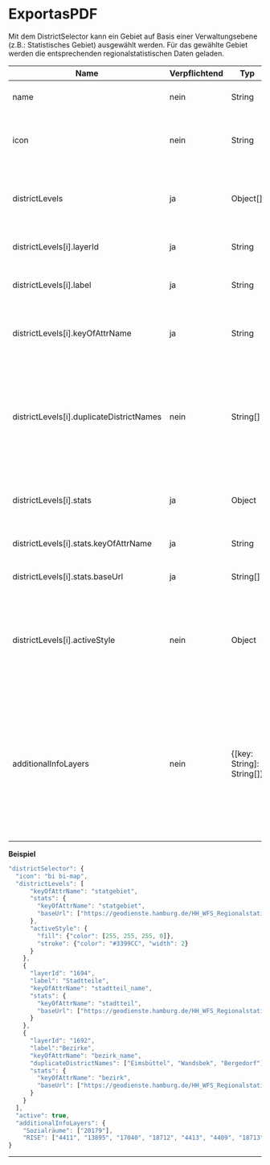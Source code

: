 # ExportasPDF 

Mit dem DistrictSelector kann ein Gebiet auf Basis einer Verwaltungsebene (z.B.: Statistisches Gebiet) ausgewählt werden. Für das gewählte Gebiet werden die entsprechenden regionalstatistischen Daten geladen.

|Name|Verpflichtend|Typ|Default|Beschreibung|
|----|-------------|---|-------|------------|
|name|nein|String|Gebiet auswählen|Name des Werkzeuges im Menu.|
|icon|nein|String|bi-image|CSS Klasse des Glyphicons, das vor dem Toolnamen im Menu angezeigt wird.|
|districtLevels|ja|Object[]||Beinhaltet die nötigen Informationen der einzelnen Verwaltungsebenen (siehe Beispiel).|
|districtLevels[i].layerId|ja|String||Die Layer id zum jeweiligen Verwaltungslayer.|
|districtLevels[i].label|ja|String||Die/der Bezeichnung/ Name für die Verwaltungsebene.|
|districtLevels[i].keyOfAttrName|ja|String||Der Key für das Attribut in dem der Name der Verwaltungeinheit steht.|
|districtLevels[i].duplicateDistrictNames|nein|String[]||Namen von Gebieten, die Konflikte auslösen. Eimsbüttel zum Beispiel gibt es als Stadtteil und als Bezirk. Die Namen sind bei der höheren Verwaltungsebene anzugeben.|
|districtLevels[i].stats|ja|Object||Definiert URL und den Key des Attributes "Name" für die statistischen Daten.|
|districtLevels[i].stats.keyOfAttrName|ja|String||Key des Attributes "Name" für die statistischen Daten.|
|districtLevels[i].stats.baseUrl|ja|String[]||Die URLs der WFS Dienste für die statistischen Daten.|
|districtLevels[i].activeStyle|nein|Object||Benutzerdefinierte Styles für die jeweils ausgewählte Verwaltungsebene. Entspricht der Hierarchie des OpenLayers Style Definition|
|additionalInfoLayers|nein|{[key: String]: String[]}|Zusätzliche Info Layer die beim Nutzen des Tools angezeigt werden können. Der Key ist der angezeigte Bezeichner, der Value die Liste an Layer IDs|

**Beispiel**

``` js
"districtSelector": {
  "icon": "bi bi-map",
  "districtLevels": [
      "keyOfAttrName": "statgebiet",
      "stats": {
        "keyOfAttrName": "statgebiet",
        "baseUrl": ["https://geodienste.hamburg.de/HH_WFS_Regionalstatistische_Daten_Statistische_Gebiete"]
      },
      "activeStyle": {
        "fill": {"color": [255, 255, 255, 0]},
        "stroke": {"color": "#3399CC", "width": 2}
      }
    },
    {
      "layerId": "1694",
      "label": "Stadtteile",
      "keyOfAttrName": "stadtteil_name",
      "stats": {
        "keyOfAttrName": "stadtteil",
        "baseUrl": ["https://geodienste.hamburg.de/HH_WFS_Regionalstatistische_Daten_Stadtteile"]
      }
    },
    {
      "layerId": "1692",
      "label":"Bezirke",
      "keyOfAttrName": "bezirk_name",
      "duplicateDistrictNames": ["Eimsbüttel", "Wandsbek", "Bergedorf"],
      "stats": {
        "keyOfAttrName": "bezirk",
        "baseUrl": ["https://geodienste.hamburg.de/HH_WFS_Regionalstatistische_Daten_Bezirke"]
      }
    }
  ],
  "active": true,
  "additionalInfoLayers": {
    "Sozialräume": ["20179"],
    "RISE": ["4411", "13895", "17040", "18712", "4413", "4409", "18713", "4412", "4410", "18714", "10767"]
}

```

***